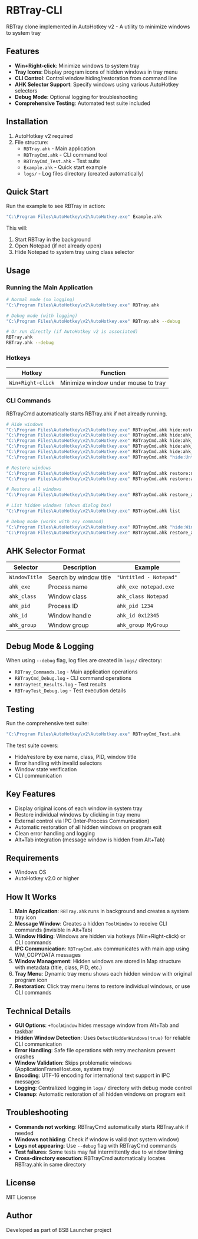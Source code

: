 # RBTray-CLI

RBTray clone implemented in AutoHotkey v2 - A utility to minimize windows to system tray

## Features

- **Win+Right-click**: Minimize windows to system tray
- **Tray Icons**: Display program icons of hidden windows in tray menu
- **CLI Control**: Control window hiding/restoration from command line
- **AHK Selector Support**: Specify windows using various AutoHotkey selectors
- **Debug Mode**: Optional logging for troubleshooting
- **Comprehensive Testing**: Automated test suite included

## Installation

1. AutoHotkey v2 required
2. File structure:
   - `RBTray.ahk` - Main application
   - `RBTrayCmd.ahk` - CLI command tool
   - `RBTrayCmd_Test.ahk` - Test suite
   - `Example.ahk` - Quick start example
   - `logs/` - Log files directory (created automatically)

## Quick Start

Run the example to see RBTray in action:

```bash
"C:\Program Files\AutoHotkey\v2\AutoHotkey.exe" Example.ahk
```

This will:
1. Start RBTray in the background
2. Open Notepad (if not already open)
3. Hide Notepad to system tray using class selector

## Usage

### Running the Main Application

```bash
# Normal mode (no logging)
"C:\Program Files\AutoHotkey\v2\AutoHotkey.exe" RBTray.ahk

# Debug mode (with logging)
"C:\Program Files\AutoHotkey\v2\AutoHotkey.exe" RBTray.ahk --debug

# Or run directly (if AutoHotkey v2 is associated)
RBTray.ahk
RBTray.ahk --debug
```

### Hotkeys

| Hotkey | Function |
|--------|----------|
| `Win+Right-click` | Minimize window under mouse to tray |

### CLI Commands

RBTrayCmd automatically starts RBTray.ahk if not already running.

```bash
# Hide windows
"C:\Program Files\AutoHotkey\v2\AutoHotkey.exe" RBTrayCmd.ahk hide:notepad.exe
"C:\Program Files\AutoHotkey\v2\AutoHotkey.exe" RBTrayCmd.ahk hide:ahk_exe chrome.exe
"C:\Program Files\AutoHotkey\v2\AutoHotkey.exe" RBTrayCmd.ahk hide:ahk_class Notepad
"C:\Program Files\AutoHotkey\v2\AutoHotkey.exe" RBTrayCmd.ahk hide:ahk_pid 12345
"C:\Program Files\AutoHotkey\v2\AutoHotkey.exe" RBTrayCmd.ahk hide:ahk_id 0xABCDEF
"C:\Program Files\AutoHotkey\v2\AutoHotkey.exe" RBTrayCmd.ahk "hide:Untitled - Notepad"

# Restore windows
"C:\Program Files\AutoHotkey\v2\AutoHotkey.exe" RBTrayCmd.ahk restore:notepad.exe
"C:\Program Files\AutoHotkey\v2\AutoHotkey.exe" RBTrayCmd.ahk restore:ahk_class Notepad

# Restore all windows
"C:\Program Files\AutoHotkey\v2\AutoHotkey.exe" RBTrayCmd.ahk restore_all

# List hidden windows (shows dialog box)
"C:\Program Files\AutoHotkey\v2\AutoHotkey.exe" RBTrayCmd.ahk list

# Debug mode (works with any command)
"C:\Program Files\AutoHotkey\v2\AutoHotkey.exe" RBTrayCmd.ahk "hide:Windows PowerShell" --debug
"C:\Program Files\AutoHotkey\v2\AutoHotkey.exe" RBTrayCmd.ahk restore_all --debug
```

## AHK Selector Format

| Selector | Description | Example |
|----------|-------------|---------|
| `WindowTitle` | Search by window title | `"Untitled - Notepad"` |
| `ahk_exe` | Process name | `ahk_exe notepad.exe` |
| `ahk_class` | Window class | `ahk_class Notepad` |
| `ahk_pid` | Process ID | `ahk_pid 1234` |
| `ahk_id` | Window handle | `ahk_id 0x12345` |
| `ahk_group` | Window group | `ahk_group MyGroup` |

## Debug Mode & Logging

When using `--debug` flag, log files are created in `logs/` directory:
- `RBTray_Commands.log` - Main application operations
- `RBTrayCmd_Debug.log` - CLI command operations  
- `RBTrayTest_Results.log` - Test results
- `RBTrayTest_Debug.log` - Test execution details

## Testing

Run the comprehensive test suite:

```bash
"C:\Program Files\AutoHotkey\v2\AutoHotkey.exe" RBTrayCmd_Test.ahk
```

The test suite covers:
- Hide/restore by exe name, class, PID, window title
- Error handling with invalid selectors
- Window state verification
- CLI communication

## Key Features

- Display original icons of each window in system tray
- Restore individual windows by clicking in tray menu
- External control via IPC (Inter-Process Communication)
- Automatic restoration of all hidden windows on program exit
- Clean error handling and logging
- Alt+Tab integration (message window is hidden from Alt+Tab)

## Requirements

- Windows OS
- AutoHotkey v2.0 or higher

## How It Works

1. **Main Application**: `RBTray.ahk` runs in background and creates a system tray icon
2. **Message Window**: Creates a hidden `ToolWindow` to receive CLI commands (invisible in Alt+Tab)
3. **Window Hiding**: Windows are hidden via hotkeys (Win+Right-click) or CLI commands
4. **IPC Communication**: `RBTrayCmd.ahk` communicates with main app using WM_COPYDATA messages
5. **Window Management**: Hidden windows are stored in Map structure with metadata (title, class, PID, etc.)
6. **Tray Menu**: Dynamic tray menu shows each hidden window with original program icon
7. **Restoration**: Click tray menu items to restore individual windows, or use CLI commands

## Technical Details

- **GUI Options**: `+ToolWindow` hides message window from Alt+Tab and taskbar
- **Hidden Window Detection**: Uses `DetectHiddenWindows(true)` for reliable CLI communication
- **Error Handling**: Safe file operations with retry mechanism prevent crashes
- **Window Validation**: Skips problematic windows (ApplicationFrameHost.exe, system tray)
- **Encoding**: UTF-16 encoding for international text support in IPC messages
- **Logging**: Centralized logging in `logs/` directory with debug mode control
- **Cleanup**: Automatic restoration of all hidden windows on program exit

## Troubleshooting

- **Commands not working**: RBTrayCmd automatically starts RBTray.ahk if needed
- **Windows not hiding**: Check if window is valid (not system window)
- **Logs not appearing**: Use `--debug` flag with RBTrayCmd commands
- **Test failures**: Some tests may fail intermittently due to window timing
- **Cross-directory execution**: RBTrayCmd automatically locates RBTray.ahk in same directory

## License

MIT License

## Author

Developed as part of BSB Launcher project